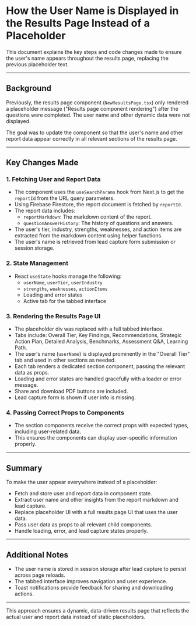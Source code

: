 # How the User Name is Displayed in the Results Page Instead of a Placeholder

This document explains the key steps and code changes made to ensure the user's name appears throughout the results page, replacing the previous placeholder text.

---

## Background

Previously, the results page component (`NewResultsPage.tsx`) only rendered a placeholder message ("Results page component rendering") after the questions were completed. The user name and other dynamic data were not displayed.

The goal was to update the component so that the user's name and other report data appear correctly in all relevant sections of the results page.

---

## Key Changes Made

### 1. Fetching User and Report Data

- The component uses the `useSearchParams` hook from Next.js to get the `reportId` from the URL query parameters.
- Using Firebase Firestore, the report document is fetched by `reportId`.
- The report data includes:
  - `reportMarkdown`: The markdown content of the report.
  - `questionAnswerHistory`: The history of questions and answers.
- The user's tier, industry, strengths, weaknesses, and action items are extracted from the markdown content using helper functions.
- The user's name is retrieved from lead capture form submission or session storage.

### 2. State Management

- React `useState` hooks manage the following:
  - `userName`, `userTier`, `userIndustry`
  - `strengths`, `weaknesses`, `actionItems`
  - Loading and error states
  - Active tab for the tabbed interface

### 3. Rendering the Results Page UI

- The placeholder div was replaced with a full tabbed interface.
- Tabs include: Overall Tier, Key Findings, Recommendations, Strategic Action Plan, Detailed Analysis, Benchmarks, Assessment Q&A, Learning Path.
- The user's name (`userName`) is displayed prominently in the "Overall Tier" tab and used in other sections as needed.
- Each tab renders a dedicated section component, passing the relevant data as props.
- Loading and error states are handled gracefully with a loader or error message.
- Share and download PDF buttons are included.
- Lead capture form is shown if user info is missing.

### 4. Passing Correct Props to Components

- The section components receive the correct props with expected types, including user-related data.
- This ensures the components can display user-specific information properly.

---

## Summary

To make the user appear everywhere instead of a placeholder:

- Fetch and store user and report data in component state.
- Extract user name and other insights from the report markdown and lead capture.
- Replace placeholder UI with a full results page UI that uses the user data.
- Pass user data as props to all relevant child components.
- Handle loading, error, and lead capture states properly.

---

## Additional Notes

- The user name is stored in session storage after lead capture to persist across page reloads.
- The tabbed interface improves navigation and user experience.
- Toast notifications provide feedback for sharing and downloading actions.

---

This approach ensures a dynamic, data-driven results page that reflects the actual user and report data instead of static placeholders.
